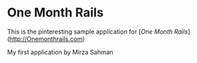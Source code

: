 # One Month Rails

This is the pinteresting sample application for
[*One Month Rails*] (http://Onemonthrails.com)

My first application by Mirza Sahman